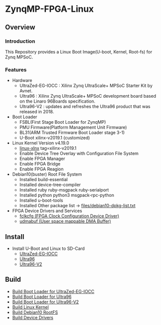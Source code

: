 ZynqMP-FPGA-Linux
====================================================================================

Overview
------------------------------------------------------------------------------------

### Introduction

This Repository provides a Linux Boot Image(U-boot, Kernel, Root-fs) for Zynq MPSoC.

### Features

* Hardware
  + UltraZed-EG-IOCC : Xilinx Zynq UltraScale+ MPSoC Starter Kit by Avnet.
  + Ultra96    : Xilinx Zynq UltraScale+ MPSoC development board based on the Linaro 96Boards specification. 
  + Ultra96-V2 : updates and refreshes the Ultra96 product that was released in 2018.
* Boot Loader
  + FSBL(First Stage Boot Loader for ZynqMP)
  + PMU Firmware(Platform Management Unit Firmware)
  + BL31(ARM Trusted Firmware Boot Loader stage 3-1)
  + U-Boot xilinx-v2019.1 (customized)
* Linux Kernel Version v4.19.0
  + [linux-xlnx](https://github.com/Xilinx/linux-xlnx) tag=xilinx-v2019.1
  + Enable Device Tree Overlay with Configuration File System
  + Enable FPGA Manager
  + Enable FPGA Bridge
  + Enable FPGA Reagion
* Debian10(buster) Root File System
  + Installed build-essential
  + Installed device-tree-compiler
  + Installed ruby ruby-msgpack ruby-serialport
  + Installed python python3 msgpack-rpc-python
  + Installed u-boot-tools
  + Installed Other package list -> [files/debian10-dpkg-list.txt](files/debian10-dpkg-list.txt)
* FPGA Device Drivers and Services
  + [fclkcfg    (FPGA Clock Configuration Device Driver)](https://github.com/ikwzm/fclkcfg)
  + [udmabuf    (User space mappable DMA Buffer)](https://github.com/ikwzm/udmabuf)

Install
------------------------------------------------------------------------------------

* Install U-Boot and Linux to SD-Card
  + [UltraZed-EG-IOCC](doc/install/ultrazed-eg-iocc.md)
  + [Ultra96](doc/install/ultra96.md)
  + [Ultra96-V2](doc/install/ultra96v2.md)

Build 
------------------------------------------------------------------------------------

* [Build Boot Loader for UltraZed-EG-IOCC](target/UltraZed-EG-IOCC/build-v2019.1/Readme.md)
* [Build Boot Loader for Ultra96](target/Ultra96/build-v2019.1/Readme.md)
* [Build Boot Loader for Ultra96-V2](target/Ultra96-V2/build-v2019.1/Readme.md)
* [Build Linux Kernel](doc/build/linux-xlnx-v2019.1-zynqmp-fpga.md)
* [Build Debian10 RootFS](doc/build/debian10-rootfs.md)
* [Build Device Drivers](doc/build/device-drivers.md)
